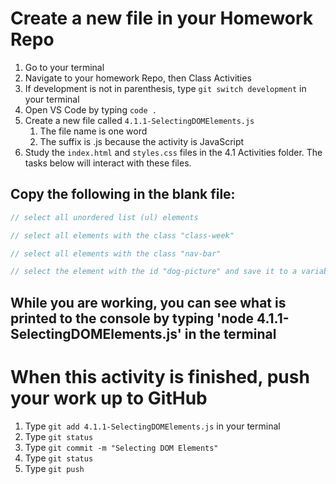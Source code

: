 # Create a new file in your Homework Repo

1. Go to your terminal
2. Navigate to your homework Repo, then Class Activities
3. If development is not in parenthesis, type `git switch development` in your terminal
4. Open VS Code by typing `code .`
5. Create a new file called `4.1.1-SelectingDOMElements.js`
   1. The file name is one word
   2. The suffix is .js because the activity is JavaScript
6. Study the `index.html` and `styles.css` files in the 4.1 Activities folder. The tasks below will interact with these files.

## Copy the following in the blank file:

```javascript
// select all unordered list (ul) elements

// select all elements with the class "class-week"

// select all elements with the class "nav-bar"

// select the element with the id "dog-picture" and save it to a variable
```

## While you are working, you can see what is printed to the console by typing 'node 4.1.1-SelectingDOMElements.js' in the terminal

# When this activity is finished, push your work up to GitHub

1. Type `git add 4.1.1-SelectingDOMElements.js` in your terminal
2. Type `git status`
3. Type `git commit -m "Selecting DOM Elements"`
4. Type `git status`
5. Type `git push`

